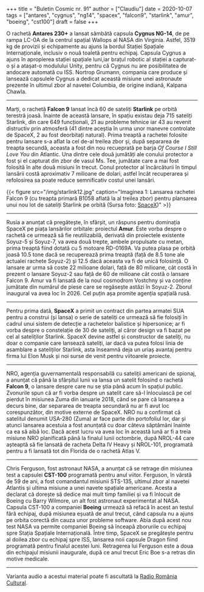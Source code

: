 +++
title = "Buletin Cosmic nr. 91"
author = ["Claudiu"]
date = 2020-10-07
tags = ["antares", "cygnus", "ng14", "spacex", "falcon9", "starlink", "amur", "boeing", "cst100"]
draft = false
+++

O rachetă **Antares 230+** a lansat sâmbătă capsula **Cygnus NG-14**, de pe rampa LC-0A de la centrul spațial Wallops al NASA din Virginia. Astfel, 3519 kg de provizii și echipamente au ajuns la bordul Stației Spațiale Internaționale, inclusiv o nouă toaletă pentru echipaj. Capsula Cygnus a ajuns în apropierea stației spațiale luni,iar brațul robotic al stației a capturat-o și a atașat-o modulului Unity, pentru că Cygnus nu are posibilitatea de andocare automată cu ISS. Nortrop Grumann, compania care produce și lansează capsulele Cygnus a dedicat această misiune unei astronaute prezente în ultimul zbor al navetei Columbia, de origine indiană, Kalpana Chawla.

---

Marți, o rachetă **Falcon 9** lansat încă 60 de sateliți **Starlink** pe orbită terestră joasă. Înainte de această lansare, în spațiu existau deja 715 sateliți Starlink, din care 649 funcționali, 21 au probleme tehnice iar 43 au revenit distructiv prin atmosferă (41 dintre aceștia în urma unor manevre controlate de SpaceX, 2 au fost deorbitați natural). Prima treaptă a rachetei folosite pentru lansare s-a aflat la cel de-al treilea zbor și, după separarea de treapta secundă, aceasta a fost din nou recueprată pe barja _Of Course I Still Love You_ din Atlantic. Una dintre cele două jumătăți ale conului protector a fost și el capturat din zbor de vasul Ms. Tee, jumătate care a mai fost folosită în alte două misiuni în trecut. Conul protector al încărcăturii în timpul lansării costă aproximativ 7 milioane de dolari, astfel încât recuperarea și refolosirea sa poate reduce semnificativ costul unei lansări.

{{< figure src="/img/starlink12.jpg" caption="Imaginea 1: Lansarea rachetei Falcon 9 (cu treapta primară B1058 aflată la al treilea zbor) pentru plansarea unui nou lot de sateliți Starlink pe orbită (Sursa foto: [SpaceX](https://www.flickr.com/photos/spacex/50428050591/))" >}}

---

Rusia a anunțat că pregătește, în sfârșit, un răspuns pentru dominația SpaceX pe piața lansărilor orbitale: proiectul **Amur**. Este vorba despre o rachetă ce urmează să fie reutilizabilă, derivată din proiectele existente Soyuz-5 și Soyuz-7, va avea două trepte, ambele propulsate cu metan, prima treaptă fiind dotată cu 5 motoare RD-0169A. Va putea plasa pe orbită joasă 10.5 tone dacă se recuperează prima treaptă (față de 8.5 tone ale actualei rachete Soyuz-2) și 12.5 dacă aceasta va fi de unică folosință. O lansare ar urma să coste 22 milioane dolari, față de 80 milioane, cât costă în prezent o lansare Soyuz-2  sau față de 60 de milioane cât costă o lansare Falcon 9. Amur va fi lansată de la noul cosmodrom Vostchny și va conține jumătate din numărul de piese care se regăsește astăzi în Soyuz-2. Zborul inaugural va avea loc în 2026. Cel puțin așa promite agenția spațială rusă.

---

Pentru prima dată, **SpaceX** a primit un contract din partea armatei SUA pentru a construi (și lansa) o serie de sateliți ce urmează să fie folosiți în cadrul unui sistem de detecție a rachetelor balistice și hipersonice; ar fi vorba despre o constelație de 30 de sateliți, al căror design va fi bazat pe cel al sateliților Starlink. SpaceX devine astfel și constructor de sateliți, nu doar o companie care lansează sateliți, iar dacă va putea folosi linia de asamblare a sateliților Starlink, asta înseamnă deja un uriaș avantaj pentru firma lui Elon Musk și noi surse de venit pentru viitoarele proiecte.

---

NRO, agenția guvernamentală responsabilă cu sateliții americani de spionaj, a anunțat că până la sfârșitul lunii va lansa un satelit folosind o rachetă **Falcon 9**, o lansare despre care nu se știa până acum în spațiul public. Zvonurile spun că ar fi vorba despre un satelit care să-l înlocuiască pe cel pierdut în misiunea Zuma din ianuarie 2018, când se pare că lansarea a decurs bine, dar separarea de treapta secundară nu ar fi avut loc corespunzător, din motive externe de SpaceX. NRO nu a confirmat că satelitul denumit USA-280 (Zuma) ar face parte din portofoliul lor, dar și atunci lansarea acestuia a fost anunțată cu doar câteva săptămâni înainte ca ea să aibă loc. Dacă acest lucru va avea loc în această lună ar fi a treia misiune NRO planificată până la finalul lunii octombrie, după NROL-44 care așteaptă să fie lansată de racheta Delta IV Heavy și NROL-101, programată pentru a fi lansată tot din Florida de o rachetă Atlas V.

---

Chris Ferguson, fost astronaut NASA, a anunțat că se retrage din misiunea test a capsulei **CST-100** programată pentru anul viitor. Ferguson, în vârstă de 59 de ani, a fost comandantul misiunii STS-135, ultimul zbor al navetei Atlantis și ultima misiune a unei navete spațiale americane. Acesta a declarat că dorește să dedice mai mult timp familiei și va fi înlocuit de Boeing cu Barry Wilmore, un alt fost astronaut experimentat al NASA. Capsula CST-100 a companiei **Boeing** urmează să refacă în acest an testul fără echipaj, după misiunea eșuată de anul trecut, când capsula nu a ajuns pe orbita corectă din cauza unor probleme software. Abia după acest nou test NASA va permite companiei Boeing să înceapă zborurile cu echipaj spre Stația Spațiale Internațională. Între timp, SpaceX se pregătește pentru al doilea zbor cu echipaj spre ISS, lansarea noii capsule Dragon fiind programată pentru finalul acestei luni. Retragerea lui Ferguson este a doua din echipajul misiunii inaugurale, după ce anul trecut Eric Boe s-a retras din motive medicale.

---

Varianta audio a acestui material poate fi ascultată la [Radio România Cultural](https://radioromaniacultural.ro/buletin-cosmic-nr-91/).